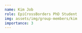 ```yaml
---
name: Kim Job
role: EpiCrossBorders PhD Student
img: assets/img/group-members/kim
importance: 3
---
```

